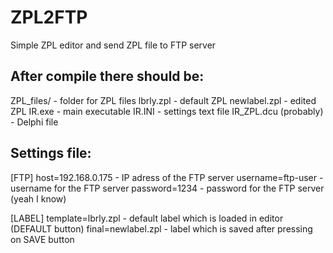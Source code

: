 # ZPL2FTP
Simple ZPL editor and send ZPL file to FTP server

## After compile there should be:
ZPL_files/          - folder for ZPL files
    lbrly.zpl       - default ZPL
    newlabel.zpl    - edited ZPL
IR.exe                  - main executable
IR.INI                  - settings text file
IR_ZPL.dcu (probably)   - Delphi file

## Settings file:
[FTP]
host=192.168.0.175  - IP adress of the FTP server
username=ftp-user   - username for the FTP server
password=1234       - password for the FTP server (yeah I know)

[LABEL]
template=lbrly.zpl  - default label which is loaded in editor (DEFAULT button)
final=newlabel.zpl  - label which is saved after pressing on SAVE button
